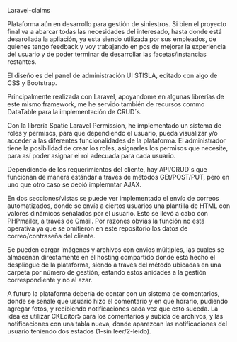 Laravel-claims

Plataforma aún en desarrollo para gestión de siniestros. Si bien el proyecto final va a abarcar todas las necesidades del interesado, hasta donde está desarollada la apliación, ya esta siendo utilizada por sus empleados, de quienes tengo feedback y voy trabajando en pos de mejorar la experiencia del usuario y de poder terminar de desarrollar las facetas/instancias restantes.

El diseño es del panel de administración UI STISLA, editado con algo de CSS y Bootstrap.

Principalmente realizada con Laravel, apoyandome en algunas librerías de este mismo framework, me he servido también de recursos commo DataTable para la implementación de CRUD´s.

Con la librería Spatie Laravel Permission, he implementado un sistema de roles y permisos, para que dependiendo el usuario, pueda visualizar y/o acceder a las diferentes funcionalidades de la plataforma. El administrador tiene la posibilidad de crear los roles, asignarles los permisos que necesite, para así poder asignar el rol adecuada para cada usuario.

Dependiendo de los requerimientos del cliente, hay API/CRUD´s que funcionan de manera estándar a través de métodos GEt/POST/PUT, pero en uno que otro caso se debió implemntar AJAX.

En dos secciones/vistas se puede ver implementado el envío de correos automatizados, donde se envía a ciertos usuarios una plantilla de HTML con valores dinámicos señalados por el usuario. Esto se llevó a cabo con PHPmailer, a través de Gmail. Por razones obvias la función no está operativa ya que se omitieron en este repositorio los datos de correo/contraseña del cliente.

Se pueden cargar imágenes y archivos con envios múltiples, las cuales se almacenan directamente en el hosting compartido donde está hecho el despliegue de la plataforma, siendo a través del método ubicadas en una carpeta por número de gestión, estando estos anidades a la gestión correspondiente y no al azar.

A futuro la plataforma debería de contar con un sistema de comentarios, donde se señale que usuario hizo el comentario y en que horario, pudiendo agregar fotos, y recibiendo notificaciones cada vez que esto suceda. La idea es utilizar CKEditor5 para los comentarios y subida de archivos, y las notificaciones con una tabla nueva, donde aparezcan las notificaciones del usuario teniendo dos estados (1-sin leer/2-leído).

